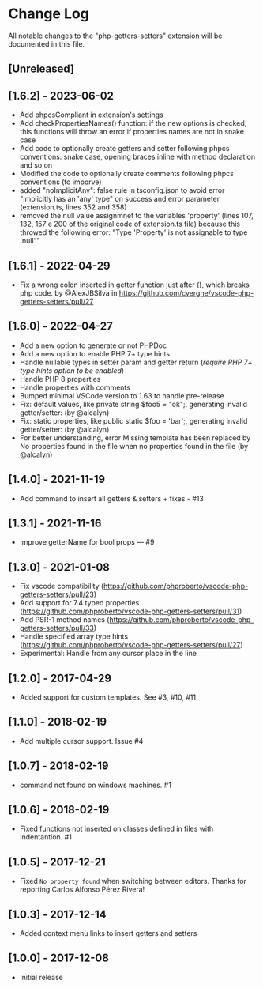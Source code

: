 # Change Log
All notable changes to the "php-getters-setters" extension will be documented in this file.

## [Unreleased]

## [1.6.2] - 2023-06-02
- Add phpcsCompliant in extension's settings 
- Add checkPropertiesNames() function: if the new options is checked, this functions will throw an error if properties names are not in snake case
- Add code to optionally create getters and setter following phpcs conventions: snake case, opening braces inline with method declaration and so on
- Modified the code to optionally create comments following phpcs conventions (to imporve)
- added "noImplicitAny": false rule in tsconfig.json to avoid error "implicitly has an 'any' type" on success and error parameter (extension.ts, lines 352 and 358)
- removed the null value assignmnet to the variables 'property' (lines 107, 132, 157 e 200 of the original code of extension.ts file) because this throwed the following error: "Type 'Property' is not assignable to type 'null'."

## [1.6.1] - 2022-04-29
- Fix a wrong colon inserted in getter function just after (), which breaks php code. by @AlexJBSilva in https://github.com/cvergne/vscode-php-getters-setters/pull/27

## [1.6.0] - 2022-04-27
- Add a new option to generate or not PHPDoc
- Add a new option to enable PHP 7+ type hints
- Handle nullable types in setter param and getter return (*require PHP 7+ type hints option to be enabled*)
- Handle PHP 8 properties
- Handle properties with comments
- Bumped minimal VSCode version to 1.63 to handle pre-release
- Fix: default values, like private string $foo5 = "ok";, generating invalid getter/setter: (by @alcalyn)
- Fix: static properties, like public static $foo = 'bar';, generating invalid getter/setter: (by @alcalyn)
- For better understanding, error Missing template has been replaced by No properties found in the file when no properties found in the file (by @alcalyn)

## [1.4.0] - 2021-11-19
- Add command to insert all getters & setters + fixes - #13

## [1.3.1] - 2021-11-16
- Improve getterName for bool props — #9

## [1.3.0] - 2021-01-08
- Fix vscode compatibility (https://github.com/phproberto/vscode-php-getters-setters/pull/23)
- Add support for 7.4 typed properties (https://github.com/phproberto/vscode-php-getters-setters/pull/31)
- Add PSR-1 method names (https://github.com/phproberto/vscode-php-getters-setters/pull/33)
- Handle specified array type hints (https://github.com/phproberto/vscode-php-getters-setters/pull/27)
- Experimental: Handle from any cursor place in the line

## [1.2.0] - 2017-04-29
- Added support for custom templates. See #3, #10, #11

## [1.1.0] - 2018-02-19
- Add multiple cursor support. Issue #4

## [1.0.7] - 2018-02-19
- command not found on windows machines. #1

## [1.0.6] - 2018-02-19
- Fixed functions not inserted on classes defined in files with indentantion. #1

## [1.0.5] - 2017-12-21
- Fixed `No property found` when switching between editors. Thanks for reporting Carlos Alfonso Pérez Rivera!

## [1.0.3] - 2017-12-14
- Added context menu links to insert getters and setters

## [1.0.0] - 2017-12-08
- Initial release
